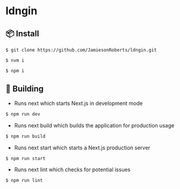 # ldngin

## 📦 Install

```
$ git clone https://github.com/JamiesonRoberts/ldngin.git

$ nvm i

$ npm i
```

## 🔨 Building

- Runs next which starts Next.js in development mode

```bash
$ npm run dev
```

- Runs next build which builds the application for production usage

```bash
$ npm run build
```

- Runs next start which starts a Next.js production server

```bash
$ npm run start
```

- Runs next lint which checks for potential issues

```bash
$ npm run lint
```
